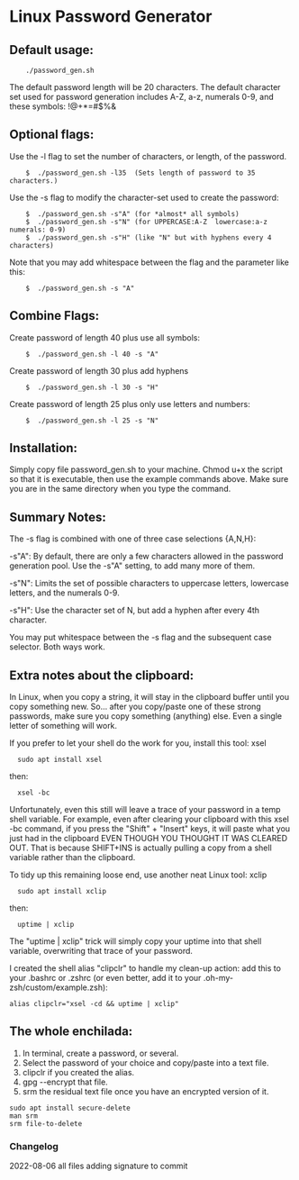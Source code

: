 # Linux Password Generator


## Default usage:

```
    ./password_gen.sh
```
  The default password length will be 20 characters. 
  The default character set used for password generation includes  A-Z, a-z, numerals 0-9, and these symbols:    !@+*=#$%&

## Optional flags:
  Use the -l flag to set the number of characters, or length, of the password.
```
    $  ./password_gen.sh -l35  (Sets length of password to 35 characters.)
```
  Use the -s flag to modify the character-set used to create the password:
```
    $  ./password_gen.sh -s"A" (for *almost* all symbols)
    $  ./password_gen.sh -s"N" (for UPPERCASE:A-Z  lowercase:a-z   numerals: 0-9)
    $  ./password_gen.sh -s"H" (like "N" but with hyphens every 4 characters)
```
Note that you may add whitespace between the flag and the parameter like this:
```
    $  ./password_gen.sh -s "A"
```
## Combine Flags:
  Create password of length 40 plus use all symbols:
```
    $  ./password_gen.sh -l 40 -s "A"
```
  Create password of length 30 plus add hyphens
```
    $  ./password_gen.sh -l 30 -s "H"
```
  Create password of length 25 plus only use letters and numbers:
```
    $  ./password_gen.sh -l 25 -s "N"
```

## Installation:
  Simply copy file password_gen.sh to your machine.  Chmod u+x the script so that it is executable, then use the example commands above. Make sure you are in the same directory when you type the command.


## Summary Notes:
 The -s flag is combined with one of three case selections {A,N,H}:

  -s"A":  By default, there are only a few characters allowed in the password generation pool.  Use the -s"A" setting, to add many more of them.

  -s"N": Limits the set of possible characters to uppercase letters, lowercase letters, and the numerals 0-9.

  -s"H":  Use the character set of N, but add a hyphen after every 4th character.

You may put whitespace between the -s flag and the subsequent case selector. Both ways work.

## Extra notes about the clipboard:
In Linux, when you copy a string, it will stay in the clipboard buffer until you copy something new. So... after you copy/paste one of these strong passwords, make sure you copy something (anything) else.  Even a single letter of something will work.

If you prefer to let your shell do the work for you, install this tool:  xsel
```
  sudo apt install xsel
```
  then:
```
  xsel -bc
```
Unfortunately, even this still will leave a trace of your password in a temp shell variable.  For example, even after clearing your clipboard with this xsel -bc command, if you press the "Shift" + "Insert" keys, it will paste what you just had in the clipboard EVEN THOUGH YOU THOUGHT IT WAS CLEARED OUT. That is because SHIFT+INS is actually pulling a copy from a shell variable rather than the clipboard.

To tidy up this remaining loose end, use another neat Linux tool: xclip
```
  sudo apt install xclip
```
  then:
```
  uptime | xclip
```

The "uptime | xclip" trick will simply copy your uptime into that shell variable, overwriting that trace of your password.

I created the shell alias "clipclr" to handle my clean-up action:
 add this to your .bashrc or .zshrc (or even better, add it to your .oh-my-zsh/custom/example.zsh): 
```
alias clipclr="xsel -cd && uptime | xclip"
```
## The whole enchilada:
1. In terminal, create a password, or several.
2. Select the password of your choice and copy/paste into a text file. 
3. clipclr if you created the alias.
4. gpg --encrypt that file. 
5. srm the residual text file once you have an encrypted version of it.
```
sudo apt install secure-delete
man srm
srm file-to-delete
```
### Changelog
2022-08-06 all files adding signature to commit
